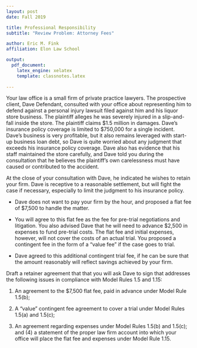 ```yaml
---
layout: post
date: Fall 2019

title: Professional Responsibility
subtitle: "Review Problem: Attorney Fees"

author: Eric M. Fink
affiliation: Elon Law School 

output: 
  pdf_document:
    latex_engine: xelatex
    template: classnotes.latex
    
---
```


Your law office is a small firm of private practice lawyers. The prospective client, Dave Defendant, consulted with your office about representing him to defend against a personal injury lawsuit filed against him and his liquor store business. The plaintiff alleges he was severely injured in a slip-and-fall inside the store. The plaintiff claims $1.5 million in damages. Dave’s insurance policy coverage is limited to $750,000 for a single incident. Dave’s business is very profitable, but it also remains leveraged with start-up business loan debt, so Dave is quite worried about any judgment that exceeds his insurance policy coverage. Dave also has evidence that his staff maintained the store carefully, and Dave told you during the consultation that he believes the plaintiff’s own carelessness must have caused or contributed to the accident.

At the close of your consultation with Dave, he indicated he wishes to retain your firm. Dave is receptive to a reasonable settlement, but will fight the case if necessary, especially to limit the judgment to his insurance policy.

- Dave does not want to pay your firm by the hour, and proposed a flat fee of $7,500 to handle the matter.

- You will agree to this flat fee as the fee for pre-trial negotiations and litigation. You also advised Dave that he will need to advance $2,500 in expenses to fund pre-trial costs. The flat fee and initial expenses, however, will not cover the costs of an actual trial. You proposed a contingent fee in the form of a “value fee” if the case goes to trial.

- Dave agreed to this additional contingent trial fee, if he can be sure that the amount reasonably will reflect savings achieved by your firm.

Draft a retainer agreement that that you will ask Dave to sign that addresses the following issues in compliance with Model Rules 1.5 and 1.15: 

1. An agreement to the $7,500 flat fee, paid in advance under Model Rule 1.5(b); 

2. A “value” contingent fee agreement to cover a trial under Model Rules 1.5(a) and 1.5(c); 

3. An agreement regarding expenses under Model Rules 1.5(b) and 1.5(c); and (4) a statement of the proper law firm account into which your office will place the flat fee and expenses under Model Rule 1.15.

